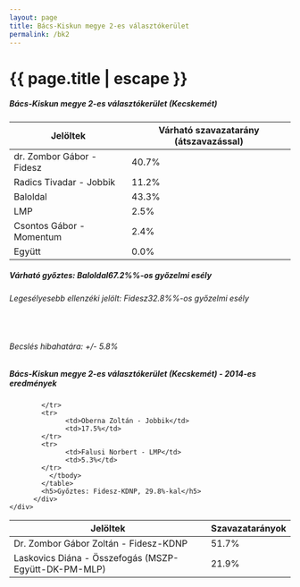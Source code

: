 ```yaml
---
layout: page
title: Bács-Kiskun megye 2-es választókerület
permalink: /bk2
---
```


<h1 class="page-title">{{ page.title | escape }}</h1>

<div class="section">
    <div class="row">
          <div class="col s12">
		  <h5>Bács-Kiskun megye 2-es választókerület (Kecskemét)</h5>
            <table class="responsive-table">
              <thead>
                <tr>
                    <th>Jelöltek</th>
                    <th>Várható szavazatarány (átszavazással)</th>
                </tr>
              </thead>
              <tbody>
             <tr>
                  <td>dr. Zombor Gábor - Fidesz</td>
				  <td id="id_fidesz">40.7%</td>
			</tr>
			<tr><td>Radics Tivadar - Jobbik</td><td id="id_jobbik">11.2%</td></tr>
<tr>
                  <td>Baloldal</td>
				  <td id="id_baloldal">43.3%</td>
			</tr>
			<tr>
                  <td>LMP</td>
				  <td id="lmp">2.5%</td>
			</tr>
			<tr>
				  <td>Csontos Gábor - Momentum</td>
				  <td id="momentum">2.4%</td>
			</tr>
<tr>
<td>Együtt</td>
<td id="egyutt">0.0%</td>
</tr>                
              </tbody>
            </table>
			<h5>Várható győztes: <span id="gyoztes">Baloldal</span><span id="esely">67.2%</span><span>%-os győzelmi esély</span></h5>
			<h6>Legesélyesebb ellenzéki jelölt: <span id="masodik">Fidesz</span><span id="esely2">32.8%</span><span>%-os győzelmi esély</span></h6>
			<br/>
			<h6>Becslés hibahatára: +/- 5.8%</h6>
          </div>
    </div>
</div>

<div class="section">
    <div class="row">
          <div class="col s12">
		  <h5>Bács-Kiskun megye 2-es választókerület (Kecskemét) - 2014-es eredmények</h5>
            <table class="responsive-table">
              <thead>
                <tr>
                    <th>Jelöltek</th>
                    <th>Szavazatarányok</th>
                </tr>
              </thead>
              <tbody>
             <tr>
                  <td>Dr. Zombor Gábor Zoltán - Fidesz-KDNP</td>
				  <td>51.7%</td>
			</tr>
			<tr>
			      <td>Laskovics Diána - Összefogás (MSZP-Együtt-DK-PM-MLP)</td>
				  <td>21.9%</td>

			</tr>
			<tr>
                  <td>Oberna Zoltán - Jobbik</td>
				  <td>17.5%</td>
			</tr>
			<tr>
				  <td>Falusi Norbert - LMP</td>
				  <td>5.3%</td>
			</tr>                
              </tbody>
            </table>
			<h5>Győztes: Fidesz-KDNP, 29.8%-kal</h5>
          </div>
    </div>
</div>
